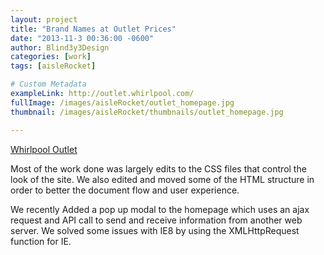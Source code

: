 ```yaml
---
layout: project
title: "Brand Names at Outlet Prices"
date: "2013-11-3 00:36:00 -0600"
author: Blind3y3Design
categories: [work]
tags: [aisleRocket]

# Custom Metadata
exampleLink: http://outlet.whirlpool.com/
fullImage: /images/aisleRocket/outlet_homepage.jpg
thumbnail: /images/aisleRocket/thumbnails/outlet_homepage.jpg

---
```


[Whirlpool Outlet](http://outlet.whirlpool.com)


Most of the work done was largely edits to the CSS files that control the look of the site. We also edited and moved some of the HTML structure in order to better the document flow and user experience.

We recently Added a pop up modal to the homepage which uses an ajax request and API call to send and receive information from another web server. We solved some issues with IE8 by using the XMLHttpRequest function for IE.